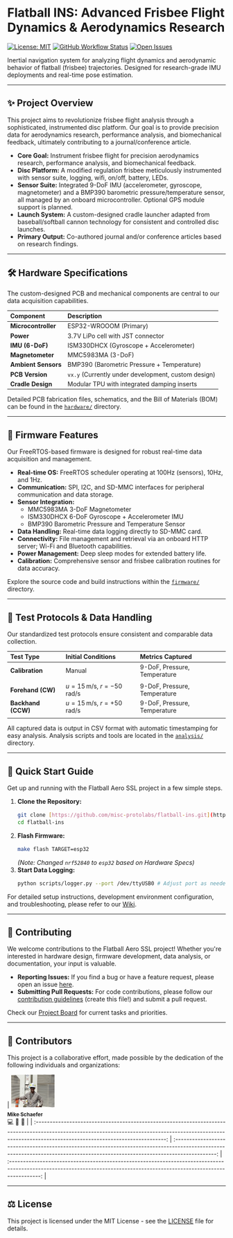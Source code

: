 # Flatball INS: Advanced Frisbee Flight Dynamics & Aerodynamics Research

[![License: MIT](https://img.shields.io/badge/License-MIT-yellow.svg)](https://opensource.org/licenses/MIT)
[![GitHub Workflow Status](https://img.shields.io/github/actions/workflow/status/misc-protolabs/flatball-ins/.github/workflows/main.yml?branch=main)](https://github.com/misc-protolabs/flatball-ins/actions?query=workflow%3A%22Firmware+Build%22)
[![Open Issues](https://img.shields.io/github/issues/misc-protolabs/flatball-ins.svg)](https://github.com/misc-protolabs/flatball-ins/issues)

Inertial navigation system for analyzing flight dynamics and aerodynamic behavior of flatball (frisbee) trajectories. Designed for research-grade IMU deployments and real-time pose estimation.

---

## ✨ Project Overview

This project aims to revolutionize frisbee flight analysis through a sophisticated, instrumented disc platform. Our goal is to provide precision data for aerodynamics research, performance analysis, and biomechanical feedback, ultimately contributing to a journal/conference article.

* **Core Goal:** Instrument frisbee flight for precision aerodynamics research, performance analysis, and biomechanical feedback.
* **Disc Platform:** A modified regulation frisbee meticulously instrumented with sensor suite, logging, wifi, on/off, battery, LEDs.
* **Sensor Suite:** Integrated 9-DoF IMU (accelerometer, gyroscope, magnetometer) and a BMP390 barometric pressure/temperature sensor, all managed by an onboard microcontroller. Optional GPS module support is planned.
* **Launch System:** A custom-designed cradle launcher adapted from baseball/softball cannon technology for consistent and controlled disc launches.
* **Primary Output:** Co-authored journal and/or conference articles based on research findings.

---

## 🛠️ Hardware Specifications

The custom-designed PCB and mechanical components are central to our data acquisition capabilities.

| Component             | Description                                    |
| :-------------------- | :--------------------------------------------- |
| **Microcontroller** | ESP32-WROOOM (Primary)                         |
| **Power** | 3.7V LiPo cell with JST connector              |
| **IMU (6-DoF)** | ISM330DHCX (Gyroscope + Accelerometer)         |
| **Magnetometer** | MMC5983MA (3-DoF)                              |
| **Ambient Sensors** | BMP390 (Barometric Pressure + Temperature)     |
| **PCB Version** | `vx.y` (Currently under development, custom design) |
| **Cradle Design** | Modular TPU with integrated damping inserts    |

Detailed PCB fabrication files, schematics, and the Bill of Materials (BOM) can be found in the [`hardware/`](./hardware) directory.

---

## 💾 Firmware Features

Our FreeRTOS-based firmware is designed for robust real-time data acquisition and management.

* **Real-time OS:** FreeRTOS scheduler operating at 100Hz (sensors), 10Hz, and 1Hz.
* **Communication:** SPI, I2C, and SD-MMC interfaces for peripheral communication and data storage.
* **Sensor Integration:**
    * MMC5983MA 3-DoF Magnetometer
    * ISM330DHCX 6-DoF Gyroscope + Accelerometer IMU
    * BMP390 Barometric Pressure and Temperature Sensor
* **Data Handling:** Real-time data logging directly to SD-MMC card.
* **Connectivity:** File management and retrieval via an onboard HTTP server; Wi-Fi and Bluetooth capabilities.
* **Power Management:** Deep sleep modes for extended battery life.
* **Calibration:** Comprehensive sensor and frisbee calibration routines for data accuracy.

Explore the source code and build instructions within the [`firmware/`](./firmware) directory.

---

## 🧪 Test Protocols & Data Handling

Our standardized test protocols ensure consistent and comparable data collection.

| Test Type         | Initial Conditions                      | Metrics Captured             |
| :---------------- | :-------------------------------------- | :--------------------------- |
| **Calibration** | Manual                                  | 9-DoF, Pressure, Temperature |
|                   |                                         |                              |
| **Forehand (CW)** | $u = 15 \, \text{m/s}$, $r = -50 \, \text{rad/s}$ | 9-DoF, Pressure, Temperature |
| **Backhand (CCW)**| $u = 15 \, \text{m/s}$, $r = +50 \, \text{rad/s}$ | 9-DoF, Pressure, Temperature |
|                   |                                         |                              |

All captured data is output in CSV format with automatic timestamping for easy analysis. Analysis scripts and tools are located in the [`analysis/`](./analysis) directory.

---

## 🚀 Quick Start Guide

Get up and running with the Flatball Aero SSL project in a few simple steps.

1.  **Clone the Repository:**
    ```bash
    git clone [https://github.com/misc-protolabs/flatball-ins.git](https://github.com/misc-protolabs/flatball-ins.git)
    cd flatball-ins
    ```
2.  **Flash Firmware:**
    ```bash
    make flash TARGET=esp32
    ```
    *(Note: Changed `nrf52840` to `esp32` based on Hardware Specs)*
3.  **Start Data Logging:**
    ```bash
    python scripts/logger.py --port /dev/ttyUSB0 # Adjust port as needed
    ```

For detailed setup instructions, development environment configuration, and troubleshooting, please refer to our [Wiki](https://github.com/misc-protolabs/flatball-ins/wiki).

---

## 🤝 Contributing

We welcome contributions to the Flatball Aero SSL project! Whether you're interested in hardware design, firmware development, data analysis, or documentation, your input is valuable.

* **Reporting Issues:** If you find a bug or have a feature request, please open an issue [here](https://github.com/misc-protolabs/flatball-ins/issues).
* **Submitting Pull Requests:** For code contributions, please follow our [contribution guidelines](CONTRIBUTING.md) (create this file!) and submit a pull request.

Check our [Project Board](https://github.com/misc-protolabs/flatball-ins/projects) for current tasks and priorities.

---

## 👥 Contributors

This project is a collaborative effort, made possible by the dedication of the following individuals and organizations:

| <a href="https://github.com/misc-protolabs"><img src="https://github.com/misc-protolabs/flatball-ins/blob/main/admin/mike-schaefer/avatar.jpg" width="100px;" alt="Mike Schaefer"/><br /><sub><b>Mike Schaefer</b></sub></a><br />💻 📐 🔧 |
| :-----------------------------------------------------------------------------------------------------------------------------------------------------------------------------------------------------------: | :---------------------------------------------------------------------------------------------------------------------------------------------------------------------------: | :-----------------------------------------------------------------------------------------------------------------------------------------------------------------------: |

---

## ⚖️ License

This project is licensed under the MIT License - see the [LICENSE](LICENSE) file for details.
